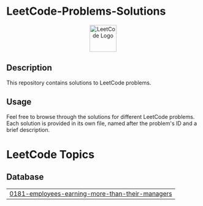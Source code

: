 # LeetCode-Problems-Solutions
<div style="text-align: center;">
  <img src="https://upload.wikimedia.org/wikipedia/commons/1/19/LeetCode_logo_black.png" alt="LeetCode Logo" width="70" height="70">
</div>

## Description

This repository contains solutions to LeetCode problems.

## Usage

Feel free to browse through the solutions for different LeetCode problems. Each solution is provided in its own file, named after the problem's ID and a brief description.

<!---LeetCode Topics Start-->
# LeetCode Topics
## Database
|  |
| ------- |
| [0181-employees-earning-more-than-their-managers](https://github.com/yaseen-asaliya/LeetCode-Problems-Solutions/tree/master/0181-employees-earning-more-than-their-managers) |
<!---LeetCode Topics End-->